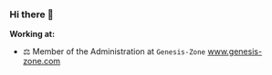 ### Hi there 👋


**Working at:**
- ⚖️ Member of the Administration at ```Genesis-Zone``` www.genesis-zone.com

<!--
**montazystaa/montazystaa** is a ✨ _special_ ✨ repository because its `README.md` (this file) appears on your GitHub profile.

-->

